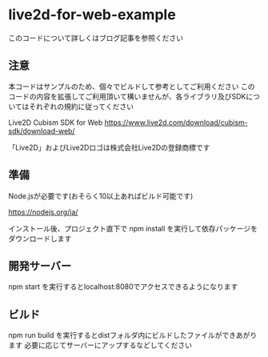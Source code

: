 # live2d-for-web-example

このコードについて詳しくはブログ記事を参照ください

## 注意

本コードはサンプルのため、個々でビルドして参考としてご利用ください
このコードの内容を拡張してご利用頂いて構いませんが、各ライブラリ及びSDKについてはそれぞれの規約に従ってください

Live2D Cubism SDK for Web
https://www.live2d.com/download/cubism-sdk/download-web/

「Live2D」およびLive2Dロゴは株式会社Live2Dの登録商標です

## 準備

Node.jsが必要です(おそらく10以上あればビルド可能です)

https://nodejs.org/ja/

インストール後、プロジェクト直下で npm install を実行して依存パッケージをダウンロードします

## 開発サーバー

npm start を実行するとlocalhost:8080でアクセスできるようになります

## ビルド

npm run build を実行するとdistフォルダ内にビルドしたファイルができあがります
必要に応じてサーバーにアップするなどしてください
